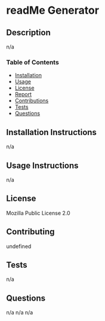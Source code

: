 # readMe Generator

## Description
  
  n/a

  ### Table of Contents
* [Installation](#Installation)
* [Usage](#Usage)
* [License](#License)
* [Report](#report)
* [Contributions](#Contribution)
* [Tests](#Test)
* [Questions](#questions)

  
## Installation Instructions

  n/a

## Usage Instructions

  n/a

## License

  Mozilla Public License 2.0

## Contributing

  undefined

## Tests

  n/a

## Questions

  n/a
  n/a
  n/a
